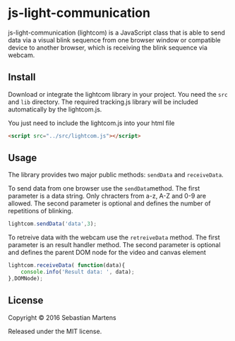 # js-light-communication

js-light-communication (lightcom) is a JavaScript class that is able to send data via a visual blink sequence from one browser window or compatible device to another browser, which is receiving the blink sequence via webcam.

## Install

Download or integrate the lightcom library in your project. You need the `src` and `lib` directory. The required tracking.js library will be included automatically by the lightcom.js.

You just need to include the lightcom.js into your html file

```html
<script src="../src/lightcom.js"></script>
```

## Usage

The library provides two major public methods: `sendData` and `receiveData`. 

To send data from one browser use the `sendData`method. The first parameter is a data string. Only chracters from a-z, A-Z and 0-9 are allowed. The second parameter is optional and defines the number of repetitions of blinking.

```js
lightcom.sendData('data',3);
```
To retreive data with the webcam use the `retreiveData` method. The first parameter is an result handler method. The second parameter is optional and defines the parent DOM node for the video and canvas element

```js
lightcom.receiveData( function(data){ 
	console.info('Result data: ', data); 
},DOMNode);
```

## License

Copyright © 2016 Sebastian Martens

Released under the MIT license.